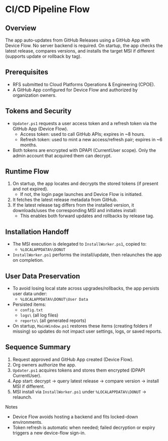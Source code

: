 # CI/CD Pipeline Flow

## Overview
The app auto-updates from GitHub Releases using a GitHub App with Device Flow. No server backend is required. On startup, the app checks the latest release, compares versions, and installs the target MSI if different (supports update or rollback by tag).

## Prerequisites
- RFS submitted to Cloud Platforms Operations & Engineering (CPOE).
- A GitHub App configured for Device Flow and authorized by organization owners.

## Tokens and Security
- `Updater.ps1` requests a user access token and a refresh token via the GitHub App (Device Flow).
  - Access token: used to call GitHub APIs; expires in ~8 hours.
  - Refresh token: used to mint a new access/refresh pair; expires in ~6 months.
- Both tokens are encrypted with DPAPI (CurrentUser scope). Only the admin account that acquired them can decrypt.

## Runtime Flow
1. On startup, the app locates and decrypts the stored tokens (if present and not expired).
   - If not, the login page launches and Device Flow is initiated.
3. It fetches the latest release metadata from GitHub.
4. If the latest release tag differs from the installed version, it downloads/uses the corresponding MSI and initiates install:
   - This enables both forward updates and rollbacks by release tag.

## Installation Handoff
- The MSI execution is delegated to `InstallWorker.ps1`, copied to:
  - `%LOCALAPPDATA%\DONUT`
- `InstallWorker.ps1` performs the install/update, then relaunches the app on completion.

## User Data Preservation
- To avoid losing local state across upgrades/rollbacks, the app persists user data under:
  - `%LOCALAPPDATA%\DONUT\User Data`
- Persisted items:
  - `config.txt`
  - `logs\` (all log files)
  - `reports\` (all generated reports)
- On startup, `MainWindow.ps1` restores these items (creating folders if missing) so updates do not impact user settings, logs, or saved reports.

## Sequence Summary
1. Request approved and GitHub App created (Device Flow).
2. Org owners authorize the app.
3. `Updater.ps1` acquires tokens and stores them encrypted (DPAPI CurrentUser).
4. App start: decrypt → query latest release → compare version → install MSI if different.
5. MSI install via `InstallWorker.ps1` under `%LOCALAPPDATA%\DONUT` → relaunch.

Notes
- Device Flow avoids hosting a backend and fits locked-down environments.
- Token refresh is automatic when needed; failed decryption or expiry triggers a new device-flow sign-in.
